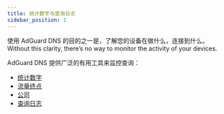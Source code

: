```yaml
---
title: 统计数字与查询日志
sidebar_position: 1
---
```


使用 AdGuard DNS 的目的之一是，了解您的设备在做什么，连接到什么。 Without this clarity, there’s no way to monitor the activity of your devices.

AdGuard DNS 提供广泛的有用工具来监控查询：

- [统计数字](/private-dns/statistics-and-log/statistics.md)
- [流量终点](/private-dns/statistics-and-log/traffic-destination.md)
- [公司](/private-dns/statistics-and-log/companies.md)
- [查询日志](/private-dns/statistics-and-log/query-log.md)
